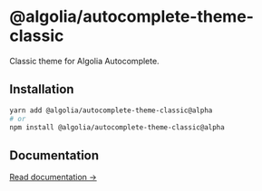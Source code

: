 # @algolia/autocomplete-theme-classic

Classic theme for Algolia Autocomplete.

## Installation

```sh
yarn add @algolia/autocomplete-theme-classic@alpha
# or
npm install @algolia/autocomplete-theme-classic@alpha
```

## Documentation

[Read documentation →](https://algolia-autocomplete.netlify.app)
